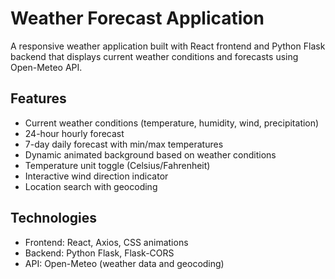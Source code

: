 # Weather Forecast Application

A responsive weather application built with React frontend and Python Flask backend that displays current weather conditions and forecasts using Open-Meteo API.

## Features
- Current weather conditions (temperature, humidity, wind, precipitation)
- 24-hour hourly forecast
- 7-day daily forecast with min/max temperatures
- Dynamic animated background based on weather conditions
- Temperature unit toggle (Celsius/Fahrenheit)
- Interactive wind direction indicator
- Location search with geocoding

## Technologies
- Frontend: React, Axios, CSS animations
- Backend: Python Flask, Flask-CORS
- API: Open-Meteo (weather data and geocoding)